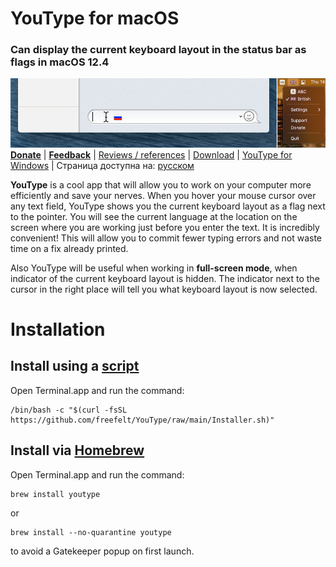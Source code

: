 # YouType for macOS
### Can display the current keyboard layout in the status bar as flags in macOS 12.4
![Screenshot1.png](Screenshot1.png)
[**Donate**](https://www.buymeacoffee.com/freefelt)  |  [**Feedback**](https://github.com/freefelt/YouType/issues/new)  |  [Reviews / references](reviews.md)  |  [Download](https://github.com/freefelt/YouType/raw/main/YouType.zip)  |  [YouType for Windows](Windows/README.md) |  Страница доступна на: [русском](README-rus.md)

**YouType** is a cool app that will allow you to work on your computer more efficiently and save your nerves. When you hover your mouse cursor over any text field, YouType shows you the current keyboard layout as a flag next to the pointer. You will see the current language at the location on the screen where you are working just before you enter the text. It is incredibly convenient! This will allow you to commit fewer typing errors and not waste time on a fix already printed.

Also YouType will be useful when working in **full-screen mode**, when indicator of the current keyboard layout is hidden. The indicator next to the cursor in the right place will tell you what keyboard layout is now selected.

# Installation

## Install using a [script](https://github.com/freefelt/YouType/raw/main/Installer.sh)
Open Terminal.app and run the command:
```
/bin/bash -c "$(curl -fsSL https://github.com/freefelt/YouType/raw/main/Installer.sh)"
```

## Install via [Homebrew](https://github.com/Homebrew/homebrew-cask)
Open Terminal.app and run the command:
```
brew install youtype
```
or
```
brew install --no-quarantine youtype
```
to avoid a Gatekeeper popup on first launch.

